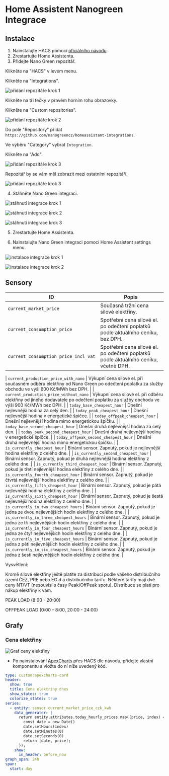 # Home Assistent Nanogreen Integrace

## Instalace

1. Nainstalujte HACS pomocí [oficiálního návodu](https://hacs.xyz/docs/setup/prerequisites).
2. Zrestartujte Home Assistenta.
3. Přidejte Nano Green repozitář.

Klikněte na "HACS" v levém menu.

Klikněte na "Integrations".

![přidání repozitáře krok 1](docs/installation/pridani_repozitare_1.png)

Klikněte na tři tečky v pravém horním rohu obrazovky.

Klikněte na "Custom repositories".

![přidání repozitáře krok 2](docs/installation/pridani_repozitare_2.png)

Do pole "Repository" přidat `https://github.com/nanogreencz/homeassistant-integrations`.

Ve výběru "Category" vybrat `Integration`.

Klikněte na "Add".

![přidání repozitáře krok 3](docs/installation/pridani_repozitare_3.png)

Repozitář by se vám měl zobrazit mezi ostatními repozitáři.

![přidání repozitáře krok 3](docs/installation/pridani_repozitare_4.png)

4. Stáhněte Nano Green integraci.

![stáhnutí integrace krok 1](docs/installation/stahnuti_integrace_1.png)

![stáhnutí integrace krok 2](docs/installation/stahnuti_integrace_2.png)

![stáhnutí integrace krok 3](docs/installation/stahnuti_integrace_3.png)

5. Zrestartujte Home Assistenta.

6. Nainstalujte Nano Green integraci pomocí Home Assistent settings menu.

![instalace integrace krok 1](docs/installation/instalace_integrace_1.png)

![instalace integrace krok 2](docs/installation/instalace_integrace_2.png)

## Sensory

| ID                                   | Popis                                                                               |
| ------------------------------------ | ----------------------------------------------------------------------------------- |
| `current_market_price`               | Současná tržní cena silové elektřiny.                                               |
| `current_consumption_price`          | Spotřební cena silové el. po odečtení poplatků podle aktuálního ceníku, bez DPH.    |
| `current_consumption_price_incl_vat` | Spotřební cena silové el. po odečtení poplatků podle aktuálního ceníku, včetně DPH. |

<!-- TODO špatný text, přidat s daní -->

| `current_production_price_with_nano` | Výkupní cena silové el. při současném odběru elektřiny od Nano Green po odečtení poplatku za služby obchodu ve výši 600 Kč/MWh bez DPH. |
| `current_production_price_without_nano` | Výkupní cena silové el. při odběru elektřiny od jiného dodavatele po odečtení poplatku za služby obchodu ve výši 900 Kč/MWh bez DPH. |
| `today_base_cheapest_hour` | Dnešní nejlevnější hodina za celý den. |
| `today_peak_cheapest_hour` | Dnešní nejlevnější hodina v energetické špičce. |
| `today_offpeak_cheapest_hour` | Dnešní nejlevnější hodina mimo energetickou špičku. |
| `today_base_second_cheapest_hour` | Dnešní druhá nejlevnější hodina za celý den. |
| `today_peak_second_cheapest_hour` | Dnešní druhá nejlevnější hodina v energetické špičce. |
| `today_offpeak_second_cheapest_hour` | Dnešní druhá nejlevnější hodina mimo energetickou špičku. |
| `is_currently_cheapest_hour` | Binární sensor. Zapnutý, pokud je nejlevnější hodina elektřiny z celého dne. |
| `is_currently_second_cheapest_hour` | Binární sensor. Zapnutý, pokud je druhá nejlevnější hodina elektřiny z celého dne. |
| `is_currently_third_cheapest_hour` | Binární sensor. Zapnutý, pokud je třetí nejlevnější hodina elektřiny z celého dne. |
| `is_currently_fourth_cheapest_hour` | Binární sensor. Zapnutý, pokud je čtvrtá nejlevnější hodina elektřiny z celého dne. |
| `is_currently_fifth_cheapest_hour` | Binární sensor. Zapnutý, pokud je pátá nejlevnější hodina elektřiny z celého dne. |
| `is_currently_sixth_cheapest_hour` | Binární sensor. Zapnutý, pokud je šestá nejlevnější hodina elektřiny z celého dne. |
| `is_currently_in_two_cheapest_hours` | Binární sensor. Zapnutý, pokud je jedna ze dvou nejlevnějších hodin elektřiny z celého dne. |
| `is_currently_in_three_cheapest_hours` | Binární sensor. Zapnutý, pokud je jedna ze tří nejlevnějších hodin elektřiny z celého dne. |
| `is_currently_in_four_cheapest_hours` | Binární sensor. Zapnutý, pokud je jedna ze čtyř nejlevnějších hodin elektřiny z celého dne. |
| `is_currently_in_five_cheapest_hours` | Binární sensor. Zapnutý, pokud je jedna z pěti nejlevnějších hodin elektřiny z celého dne. |
| `is_currently_in_six_cheapest_hours` | Binární sensor. Zapnutý, pokud je jedna z šesti nejlevnějších hodin elektřiny z celého dne. |

Vysvětlení:

Kromě silové elektřiny ještě platíte za distribuci podle vašeho distribučního území ČEZ, PRE nebo EG.d a distribučního tarifu. Některé tarify mají dvě ceny NT/VT (nesouvisí s časy Peak/OffPeak spotu).
Distribuce se platí pro nákup elektřiny k vám.

PEAK LOAD (8:00 - 20:00)

OFFPEAK LOAD (0:00 - 8:00, 20:00 - 24:00)

## Grafy

### Cena elektřiny

![Graf ceny elektřiny](docs/examples/graf.png)

- Po nainstalování [ApexCharts](https://github.com/RomRider/apexcharts-card) přes HACS dle návodu, přidejte vlastní komponentu a vložte do ní níže uvedený kód.

```yaml
type: custom:apexcharts-card
header:
  show: true
  title: Cena elektriny dnes
  show_states: true
  colorize_states: true
series:
  - entity: sensor.current_market_price_czk_kwh
    data_generator: |
      return entity.attributes.today_hourly_prices.map((price, index) => {
        const date = new Date()
        date.setHours(index)
        date.setMinutes(0)
        date.setSeconds(0)
        return [date, price];
      });
    show:
      in_header: before_now
graph_span: 24h
span:
  start: day
```
